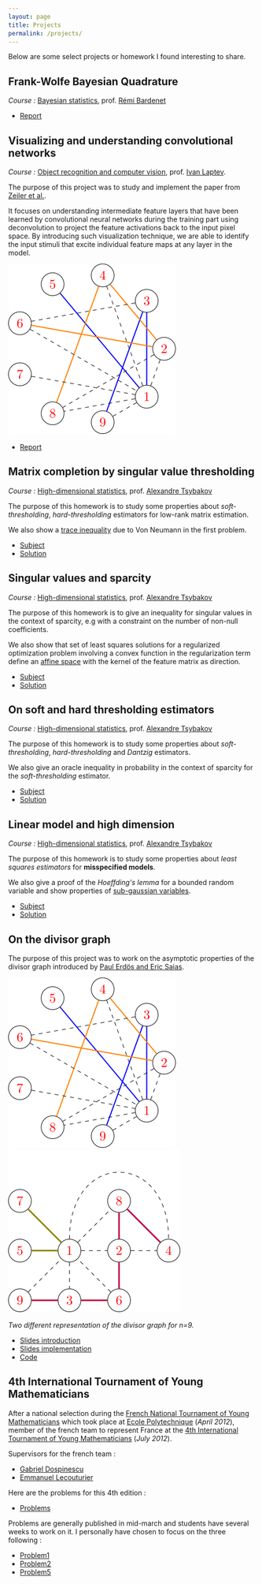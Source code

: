 ```yaml
---
layout: page
title: Projects
permalink: /projects/
---
```


Below are some select projects or homework I found interesting to share.

## Frank-Wolfe Bayesian Quadrature
*Course :* [Bayesian statistics](https://www.ensae.fr/courses/statistique-bayesienne/),
 prof. [Rémi Bardenet](https://rbardenet.github.io/)

* [Report](../PDF/projects/main.pdf)


## Visualizing and understanding convolutional networks
*Course :* [Object recognition and computer vision](https://www.di.ens.fr/willow/teaching/recvis18/), prof. [Ivan Laptev](https://www.di.ens.fr/~laptev/).

The purpose of this project was to study and implement the paper from [Zeiler et al.](https://arxiv.org/abs/1311.2901).

It focuses on understanding intermediate feature layers that have been learned by convolutional neural networks during the training part using deconvolution to project the feature activations back to the input pixel space. By introducing such visualization technique, we are able to identify the input stimuli that excite individual feature maps at any layer in the model.

![Architecture of the CNN used for the tests on Tiny ImageNet database from Standford University](/assets/images/graph1.svg)

* [Report](../PDF/projects/Deconv_net_report.pdf)


## Matrix completion by singular value thresholding

*Course :* [High-dimensional statistics](http://www.ensae.fr/courses/statistique-en-grande-dimension/), prof. [Alexandre Tsybakov](http://www.crest.fr/pagesperso.php?user=2891)

The purpose of this homework is to study some properties about *soft-thresholding*,
 *hard-thresholding* estimators for low-rank matrix estimation.

We also show a [trace inequality](https://en.wikipedia.org/wiki/Trace_inequality) due to Von Neumann in the first problem.

* [Subject](../PDF/projects/tsybakov/HW4.pdf)
* [Solution](../PDF/projects/tsybakov/HW4_Nicolas_CLOAREC.pdf)

## Singular values and sparcity

*Course :* [High-dimensional statistics](http://www.ensae.fr/courses/statistique-en-grande-dimension/), prof. [Alexandre Tsybakov](http://www.crest.fr/pagesperso.php?user=2891)

The purpose of this homework is to give an inequality for singular
 values in the context of sparcity, e.g with a constraint on the number of non-null
 coefficients.

We also show that set of least squares solutions for a regularized optimization
problem involving a convex function in the regularization term define an
[affine space](https://en.wikipedia.org/wiki/Affine_space) with the kernel of the
feature matrix as direction.

* [Subject](../PDF/projects/tsybakov/HW3.pdf)
* [Solution](../PDF/projects/tsybakov/HW3_Nicolas_CLOAREC.pdf)

## On soft and hard thresholding estimators

*Course :* [High-dimensional statistics](http://www.ensae.fr/courses/statistique-en-grande-dimension/), prof. [Alexandre Tsybakov](http://www.crest.fr/pagesperso.php?user=2891)

The purpose of this homework is to study some properties about *soft-thresholding*,
 *hard-thresholding* and *Dantzig* estimators.

We also give an oracle inequality in probability in the context of sparcity for
the *soft-thresholding* estimator.

* [Subject](../PDF/projects/tsybakov/HW2.pdf)
* [Solution](../PDF/projects/tsybakov/HW2_Nicolas_CLOAREC.pdf)

## Linear model and high dimension

*Course :* [High-dimensional statistics](http://www.ensae.fr/courses/statistique-en-grande-dimension/), prof. [Alexandre Tsybakov](http://www.crest.fr/pagesperso.php?user=2891)

The purpose of this homework is to study some properties about *least squares
estimators* for **misspecified models**.

We also give a proof of the *Hoeffding's lemma* for a bounded random
variable and show properties of [sub-gaussian variables](https://en.wikipedia.org/wiki/Sub-Gaussian_distribution).

* [Subject](../PDF/projects/tsybakov/HW1.pdf)
* [Solution](../PDF/projects/tsybakov/HW1_Nicolas_CLOAREC.pdf)


## On the divisor graph

The purpose of this project was to work on the asymptotic properties of the
divisor graph introduced by [Paul Erdös and Eric Saias](http://matwbn.icm.edu.pl/ksiazki/aa/aa73/aa7324.pdf).

![](/assets/images/graph1.svg) ![](/assets/images/graph2.svg)

*Two different representation of the divisor graph for n=9.*


* [Slides introduction](../PDF/projects/tipe/tipe.pdf)
* [Slides implementation](../PDF/projects/tipe/info.pdf)
* [Code](https://github.com/ncloarec/TIPE)

## 4th International Tournament of Young Mathematicians

After a national selection during the [French National Tournament of Young Mathematicians](https://tfjm.org) which took place at [Ecole Polytechnique](https://www.polytechnique.edu/en) (*April 2012*), member of the french team to represent France at the [4th International Tournament of Young Mathematicians](http://www.itym.org/) (*July 2012*).

Supervisors for the french team :
* [Gabriel Dospinescu](http://perso.ens-lyon.fr/gabriel.dospinescu/)
* [Emmanuel Lecouturier](https://webusers.imj-prg.fr/emmanuel.lecouturier)

Here are the problems for this 4th edition :
* [Problems](../PDF/projects/ITYM/Problems-ITYM2012.pdf)

Problems are generally published in mid-march and students have several weeks to work on it. I personally have chosen to focus on the three following :
* [Problem1](../PDF/projects/ITYM/ITYM2012-Probleme1.pdf)
* [Problem2](../PDF/projects/ITYM/ITYM2012-Probleme2.pdf)
* [Problem5](../PDF/projects/ITYM/ITYM2012-Probleme5.pdf)
